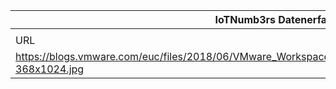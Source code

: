 |IoTNumb3rs Datenerfassung|||||||||||
| ---- | ---- | ---- | ---- | ---- | ---- | ---- | ---- | ---- | ---- | ---- |
||||||||||||
|URL|home_url|filename|device_class|device_count|market_class|market_volume|prognosis_year|publication_year|authorship_class|Dropbox folder|
|https://blogs.vmware.com/euc/files/2018/06/VMware_Workspace_ONE_Rugged_and_Workforce_IoT_Infographic-368x1024.jpg|https://blogs.vmware.com/euc/2018/07/purpose-built-critical-business-operations.html|file3_VMware_Workspace_ONE_Rugged_and_Workforce_IoT_Infographic-368x1024.jpg|||IoT investment|20000000000|2020|2018|marketing manager|MariaMarg/20181118-1503|
